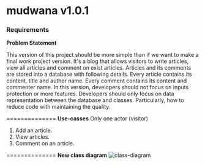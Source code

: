 mudwana v1.0.1
==============

<h3>Requirements</h3>
<strong>Problem Statement</strong>
<p>This version of this project should be more simple than if we want to make a final work project version. It's a blog that allows visitors to write articles, view all articles and comment on exist articles. Articles and its comments are stored into a database with following details. Every article contains its content, title and author name. Every comment contains its content and commenter name. In this version, developers should not focus on inputs protection or more features. Developers should only focus on data representation between the database and classes. Particularly, how to reduce code with maintaining the quality.</p>


==============
<strong>Use-casses</strong>
Only one actor (visitor)
1. Add an article.
2. View articles.
3. Comment on an article.

==============
<strong>New class diagram</strong>
<img src="http://i.imgur.com/F7BYbY5.png" alt="class-diagram">